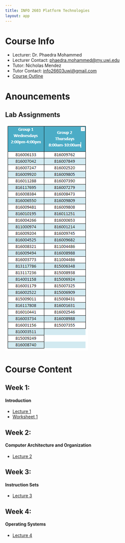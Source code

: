 ```yaml
---
title: INFO 2603 Platform Technologies
layout: app
---
```


# Course Info
- Lecturer: Dr. Phaedra Mohammed
- Lecturer Contact: phaedra.mohammed@my.uwi.edu
- Tutor: Nicholas Mendez
- Tutor Contact: info26603uwi@gmail.com
- [Course Outline](files/outline.pdf)


# Anouncements
## Lab Assignments
![alt text](files/labs.PNG "Lab Assignments")


# Course Content

##  Week 1:
#### Introduction

- [Lecture 1](files/lecture1.pdf)
- [Worksheet 1](files/WS1.pdf)

##  Week 2:
#### Computer Architecture and Organization

- [Lecture 2](files/lecture2.pdf)

##  Week 3:
#### Instruction Sets

- [Lecture 3](files/lecture3.pdf)

##  Week 4:
#### Operating Systems

- [Lecture 4](files/lecture4.pdf)

